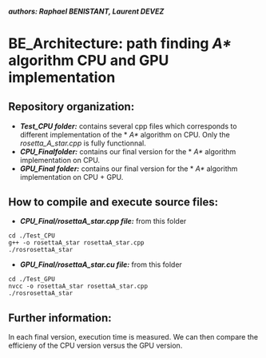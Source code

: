##### authors: Raphael BENISTANT, Laurent DEVEZ

# BE_Architecture: path finding *A\** algorithm CPU and GPU implementation

## Repository organization:

* **_Test\_CPU folder:_** contains several cpp files which corresponds to different implementation of the * *A\** algorithm on CPU. Only the *rosetta_A_star.cpp* is fully functionnal.
* **_CPU\_Finalfolder:_** contains our final version for the * *A\** algorithm implementation on CPU.
* **_GPU\_Final folder:_** contains our final version for the * *A\** algorithm implementation on CPU + GPU.


## How to compile and execute source files:

* **_CPU_Final/rosettaA_star.cpp file:_** from this folder
```
cd ./Test_CPU
g++ -o rosettaA_star rosettaA_star.cpp
./rosrosettaA_star
```
* **_GPU_Final/rosettaA_star.cu file:_** from this folder
```
cd ./Test_GPU
nvcc -o rosettaA_star rosettaA_star.cpp
./rosrosettaA_star
```

## Further information:

In each final version, execution time is measured. We can then compare the efficieny of the CPU version versus the GPU version.
